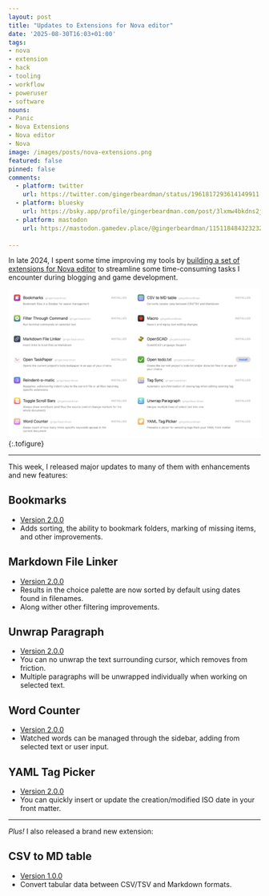 ```yaml
---
layout: post
title: "Updates to Extensions for Nova editor"
date: '2025-08-30T16:03+01:00'
tags:
- nova
- extension
- hack
- tooling
- workflow
- poweruser
- software
nouns:
- Panic
- Nova Extensions
- Nova editor
- Nova
image: /images/posts/nova-extensions.png
featured: false
pinned: false
comments:
  - platform: twitter
    url: https://twitter.com/gingerbeardman/status/1961817293614149911
  - platform: bluesky
    url: https://bsky.app/profile/gingerbeardman.com/post/3lxmw4bkdns2j
  - platform: mastodon
    url: https://mastodon.gamedev.place/@gingerbeardman/115118484323232576

---
```


In late 2024, I spent some time improving my tools by [building a set of extensions for Nova editor](/2024/10/17/extensions-for-nova-editor/) to streamline some time-consuming tasks I encounter during blogging and game development.

![IMG](/images/posts/nova-extensions.png "My current list of extensions for Nova editor")
{:.tofigure}

----

This week, I released major updates to many of them with enhancements and new features:

## Bookmarks

- [Version 2.0.0](https://extensions.panic.com/extensions/com.gingerbeardman/com.gingerbeardman.Bookmarks/)
- Adds sorting, the ability to bookmark folders, marking of missing items, and other improvements.

## Markdown File Linker

- [Version 2.0.0](https://extensions.panic.com/extensions/com.gingerbeardman/com.gingerbeardman.MarkdownFileLinker/)
- Results in the choice palette are now sorted by default using dates found in filenames.
- Along wither other filtering improvements.

## Unwrap Paragraph

- [Version 2.0.0](https://extensions.panic.com/extensions/com.gingerbeardman/com.gingerbeardman.unwraptext/)
- You can no unwrap the text surrounding cursor, which removes from friction.
- Multiple paragraphs will be unwrapped individually when working on selected text.

## Word Counter

- [Version 2.0.0](https://extensions.panic.com/extensions/com.gingerbeardman/com.gingerbeardman.wordcounter/)
- Watched words can be managed through the sidebar, adding from selected text or user input. 

## YAML Tag Picker

- [Version 2.0.0](https://extensions.panic.com/extensions/com.gingerbeardman/com.gingerbeardman.YAMLTagPicker/)
- You can quickly insert or update the creation/modified ISO date in your front matter.

----

*Plus!* I also released a brand new extension: 

## CSV to MD table

- [Version 1.0.0](https://extensions.panic.com/extensions/com.gingerbeardman/com.gingerbeardman.csv2md/)
- Convert tabular data between CSV/TSV and Markdown formats.
